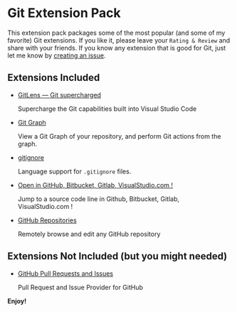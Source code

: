 # Git Extension Pack

This extension pack packages some of the most popular (and some of my favorite) Git extensions. If you like it, please leave your `Rating & Review` and share with your friends. If you know any extension that is good for Git, just let me know by [creating an issue](https://github.com/doggy8088/git-extension-pack/issues).

## Extensions Included

- [GitLens — Git supercharged](https://marketplace.visualstudio.com/items?itemName=eamodio.gitlens)

    Supercharge the Git capabilities built into Visual Studio Code

- [Git Graph](https://marketplace.visualstudio.com/items?itemName=mhutchie.git-graph)

    View a Git Graph of your repository, and perform Git actions from the graph.

- [gitignore](https://marketplace.visualstudio.com/items?itemName=codezombiech.gitignore)

    Language support for `.gitignore` files.

- [Open in GitHub, Bitbucket, Gitlab, VisualStudio.com !](https://marketplace.visualstudio.com/items?itemName=ziyasal.vscode-open-in-github)

    Jump to a source code line in Github, Bitbucket, Gitlab, VisualStudio.com !

- [GitHub Repositories](https://marketplace.visualstudio.com/items?itemName=GitHub.remotehub)

    Remotely browse and edit any GitHub repository

## Extensions Not Included (but you might needed)

- [GitHub Pull Requests and Issues](https://marketplace.visualstudio.com/items?itemName=GitHub.vscode-pull-request-github)

    Pull Request and Issue Provider for GitHub

**Enjoy!**
